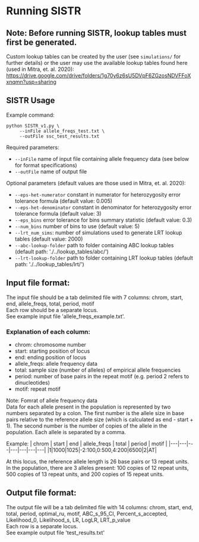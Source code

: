 # Running SISTR

## Note: Before running SISTR, lookup tables must first be generated. 
Custom lookup tables can be created by the user (see `simulations/` for further details) or the user may use the available lookup tables found here (used in Mitra, et. al. 2020): https://drive.google.com/drive/folders/1g70y6z6sU5DVpF6ZGzosNDVFFoXxnqmn?usp=sharing

## SISTR Usage
Example command:
```
python SISTR_v1.py \
     --inFile allele_freqs_test.txt \
     --outFile ssc_test_results.txt 
```

Required parameters:  
* `--inFile` name of input file containing allele frequency data (see below for format specifications)  
* `--outFile` name of output file 

Optional parameters (default values are those used in Mitra, et. al. 2020):
* `--eps-het-numerator` constant in numerator for heterozygosity error tolerance formula (default value: 0.005) 
* `--eps-het-denominator` constant in denominator for heterozygosity error tolerance formula (default value: 3)
* `--eps_bins` error tolerance for bins summary statistic (default value: 0.3)
* `--num_bins` number of bins to use (default value: 5)
* `--lrt_num_sims`: number of simulations used to generate LRT lookup tables (default value: 2000) 
* `--abc-lookup-folder` path to folder containing ABC lookup tables (default path: './../lookup_tables/abc/')
* `--lrt-lookup-folder` path to folder containing LRT lookup tables (default path: './../lookup_tables/lrt/')

## Input file format:
The input file should be a tab delimited file with 7 columns: chrom, start, end, allele_freqs, total, period, motif  
Each row should be a separate locus.  
See example input file 'allele_freqs_example.txt'.

### Explanation of each column:
* chrom: chromosome number  
* start: starting position of locus  
* end: ending position of locus  
* allele_freqs: allele frequency data  
* total: sample size (number of alleles) of empirical allele frequencies  
* period: number of base pairs in the repeat motif (e.g. period 2 refers to dinucleotides)  
* motif: repeat motif  

Note: Fomrat of allele frequency data  
Data for each allele present in the population is represented by two numbers separated by a colon. The first number is the allele size in base pairs relative to the reference allele size (which is calculated as end - start + 1). The second number is the number of copies of the allele in the population. Each allele is separated by a comma.  
   
Example: 
| chrom | start | end | allele_freqs | total | period | motif |
|---|---|---|---|---|---|---|
|1|1000|1025|-2:100,0:500,4:200|6500|2|AT| 
   
At this locus, the reference allele length is 26 base pairs or 13 repeat units. In the population, there are 3 alleles present: 100 copies of 12 repeat units, 500 copies of 13 repeat units, and 200 copies of 15 repeat units.


## Output file format:
The output file will be a tab delimited file with 14 columns: chrom, start, end, total, period, optimal_ru, motif, ABC_s_95_CI, Percent_s_accepted, Likelihood_0, Likelihood_s, LR, LogLR, LRT_p_value    
Each row is a separate locus.  
See example output file 'test_results.txt'  